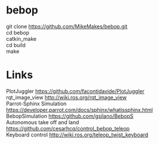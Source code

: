 # bebop
  git clone https://github.com/MikeMakes/bebop.git  
  cd bebop  
  catkin_make  
  cd build  
  make  

# Links
PlotJuggler https://github.com/facontidavide/PlotJuggler  
rqt_image_view http://wiki.ros.org/rqt_image_view  
Parrot-Sphinx Simulation https://developer.parrot.com/docs/sphinx/whatissphinx.html  
BebopSimulation https://github.com/gsilano/BebopS  
Autonomous take off and land https://github.com/cesarhcq/control_bebop_teleop  
Keyboard control http://wiki.ros.org/teleop_twist_keyboard
